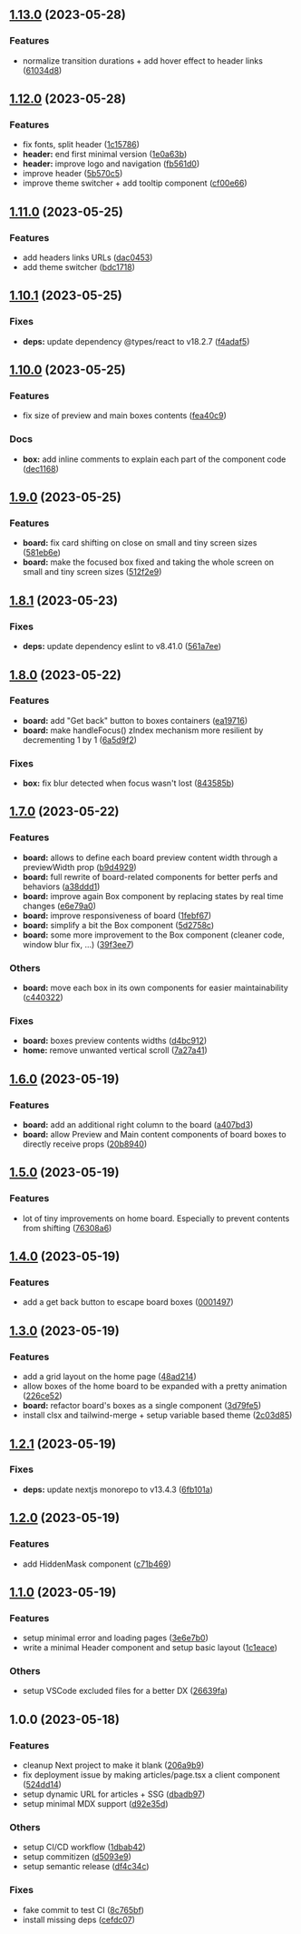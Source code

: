 ## [1.13.0](https://github.com/LilaRest/website/compare/v1.12.0...v1.13.0) (2023-05-28)

### Features

- normalize transition durations + add hover effect to header links ([61034d8](https://github.com/LilaRest/website/commit/61034d8bf00d82ff15b57bdedd64af5d44e19128))

## [1.12.0](https://github.com/LilaRest/website/compare/v1.11.0...v1.12.0) (2023-05-28)

### Features

- fix fonts, split header ([1c15786](https://github.com/LilaRest/website/commit/1c15786c05f8c87b888414ccb509fa7daa6a9023))
- **header:** end first minimal version ([1e0a63b](https://github.com/LilaRest/website/commit/1e0a63b65e168a629d9b8a59274f938a5824743e))
- **header:** improve logo and navigation ([fb561d0](https://github.com/LilaRest/website/commit/fb561d0e36143db85fbef6c585099d684ed1d42e))
- improve header ([5b570c5](https://github.com/LilaRest/website/commit/5b570c5d9df9784a23d334664c16d79b6ff6cae2))
- improve theme switcher + add tooltip component ([cf00e66](https://github.com/LilaRest/website/commit/cf00e66af80523146de3cc82ec8999ba01d0b1a6))

## [1.11.0](https://github.com/LilaRest/website/compare/v1.10.1...v1.11.0) (2023-05-25)

### Features

- add headers links URLs ([dac0453](https://github.com/LilaRest/website/commit/dac04534148cceca08c0d1228f54d0b0e80fa0fa))
- add theme switcher ([bdc1718](https://github.com/LilaRest/website/commit/bdc17183c9d8051d1316eac267ba0d431dde5f4a))

## [1.10.1](https://github.com/LilaRest/website/compare/v1.10.0...v1.10.1) (2023-05-25)

### Fixes

- **deps:** update dependency @types/react to v18.2.7 ([f4adaf5](https://github.com/LilaRest/website/commit/f4adaf5e6c721a51569e71a3b831cc0d139082d7))

## [1.10.0](https://github.com/LilaRest/website/compare/v1.9.0...v1.10.0) (2023-05-25)

### Features

- fix size of preview and main boxes contents ([fea40c9](https://github.com/LilaRest/website/commit/fea40c94f15979aede5b179cc5a8309c9f028ded))

### Docs

- **box:** add inline comments to explain each part of the component code ([dec1168](https://github.com/LilaRest/website/commit/dec11683fa4822a662a55cf37fcb3fc46b5d9203))

## [1.9.0](https://github.com/LilaRest/website/compare/v1.8.1...v1.9.0) (2023-05-25)

### Features

- **board:** fix card shifting on close on small and tiny screen sizes ([581eb6e](https://github.com/LilaRest/website/commit/581eb6e3a1f24b7be9523713eaea58329e9c27ed))
- **board:** make the focused box fixed and taking the whole screen on small and tiny screen sizes ([512f2e9](https://github.com/LilaRest/website/commit/512f2e9fb76d88d68b6ca5654cc7a96143bcc270))

## [1.8.1](https://github.com/LilaRest/website/compare/v1.8.0...v1.8.1) (2023-05-23)

### Fixes

- **deps:** update dependency eslint to v8.41.0 ([561a7ee](https://github.com/LilaRest/website/commit/561a7ee7ce40ed4f9be5c7a8edc4eeab40a24a96))

## [1.8.0](https://github.com/LilaRest/website/compare/v1.7.0...v1.8.0) (2023-05-22)

### Features

- **board:** add "Get back" button to boxes containers ([ea19716](https://github.com/LilaRest/website/commit/ea197167fae5658fa5c81fa54f706a7d74f4c79b))
- **board:** make handleFocus() zIndex mechanism more resilient by decrementing 1 by 1 ([6a5d9f2](https://github.com/LilaRest/website/commit/6a5d9f2a245a6d6198227653829b9a99378bbb34))

### Fixes

- **box:** fix blur detected when focus wasn't lost ([843585b](https://github.com/LilaRest/website/commit/843585b4d5f4441f61d56f1991086e3de34a63df))

## [1.7.0](https://github.com/LilaRest/website/compare/v1.6.0...v1.7.0) (2023-05-22)

### Features

- **board:** allows to define each board preview content width through a previewWidth prop ([b9d4929](https://github.com/LilaRest/website/commit/b9d4929d4ed50cd93065911266150be617a3d5c1))
- **board:** full rewrite of board-related components for better perfs and behaviors ([a38ddd1](https://github.com/LilaRest/website/commit/a38ddd1570412a20779eaf26a1f55627a98d6807))
- **board:** improve again Box component by replacing states by real time changes ([e6e79a0](https://github.com/LilaRest/website/commit/e6e79a04d13db4d8484be71a4514065ca8c762b3))
- **board:** improve responsiveness of board ([1febf67](https://github.com/LilaRest/website/commit/1febf6702e4d38c25e10546bbed5904b5281e792))
- **board:** simplify a bit the Box component ([5d2758c](https://github.com/LilaRest/website/commit/5d2758cd25ac3ab14518eaf2e01970c22761c7c9))
- **board:** some more improvement to the Box component (cleaner code, window blur fix, ...) ([39f3ee7](https://github.com/LilaRest/website/commit/39f3ee7d21b0aa597222ce385eb15a02494beb08))

### Others

- **board:** move each box in its own components for easier maintainability ([c440322](https://github.com/LilaRest/website/commit/c440322f69debbae1ae1cdda476c6709f61d4a5e))

### Fixes

- **board:** boxes preview contents widths ([d4bc912](https://github.com/LilaRest/website/commit/d4bc91256af4dfc9c5fd1559a363d51c90d329ee))
- **home:** remove unwanted vertical scroll ([7a27a41](https://github.com/LilaRest/website/commit/7a27a41c0be0d42c5646d1f6517aab747c7bf203))

## [1.6.0](https://github.com/LilaRest/website/compare/v1.5.0...v1.6.0) (2023-05-19)

### Features

- **board:** add an additional right column to the board ([a407bd3](https://github.com/LilaRest/website/commit/a407bd3296f4f56138ce551d4289c414b2215c05))
- **board:** allow Preview and Main content components of board boxes to directly receive props ([20b8940](https://github.com/LilaRest/website/commit/20b8940dc8ef35d6dce665aa522690a3dc3ef144))

## [1.5.0](https://github.com/LilaRest/website/compare/v1.4.0...v1.5.0) (2023-05-19)

### Features

- lot of tiny improvements on home board. Especially to prevent contents from shifting ([76308a6](https://github.com/LilaRest/website/commit/76308a636c3932a9f76e8f4e3a7dd5b263b432d3))

## [1.4.0](https://github.com/LilaRest/website/compare/v1.3.0...v1.4.0) (2023-05-19)

### Features

- add a get back button to escape board boxes ([0001497](https://github.com/LilaRest/website/commit/00014976371340a06221452b5a69e5b41306ad72))

## [1.3.0](https://github.com/LilaRest/website/compare/v1.2.1...v1.3.0) (2023-05-19)

### Features

- add a grid layout on the home page ([48ad214](https://github.com/LilaRest/website/commit/48ad2148ca24e209a80a0cb9f12b06366fb8b3e2))
- allow boxes of the home board to be expanded with a pretty animation ([226ce52](https://github.com/LilaRest/website/commit/226ce5248acbe7fd31be388af6f010cb9d21e653))
- **board:** refactor board's boxes as a single component ([3d79fe5](https://github.com/LilaRest/website/commit/3d79fe5f08e575b5544e953740d519743afa9f6b))
- install clsx and tailwind-merge + setup variable based theme ([2c03d85](https://github.com/LilaRest/website/commit/2c03d8529cf0b7713df8ecaf9e6acec403728fee))

## [1.2.1](https://github.com/LilaRest/website/compare/v1.2.0...v1.2.1) (2023-05-19)

### Fixes

- **deps:** update nextjs monorepo to v13.4.3 ([6fb101a](https://github.com/LilaRest/website/commit/6fb101a77ac6609c58f895e184cbbcf11065df67))

## [1.2.0](https://github.com/LilaRest/website/compare/v1.1.0...v1.2.0) (2023-05-19)

### Features

- add HiddenMask component ([c71b469](https://github.com/LilaRest/website/commit/c71b4690bba6b14608f77331e66a987a232eaf2a))

## [1.1.0](https://github.com/LilaRest/website/compare/v1.0.0...v1.1.0) (2023-05-19)

### Features

- setup minimal error and loading pages ([3e6e7b0](https://github.com/LilaRest/website/commit/3e6e7b0ca12c5bc039683b049185583c10cb87f3))
- write a minimal Header component and setup basic layout ([1c1eace](https://github.com/LilaRest/website/commit/1c1eace058621eb8a9099d6cd467bb52d335839c))

### Others

- setup VSCode excluded files for a better DX ([26639fa](https://github.com/LilaRest/website/commit/26639faaf16a5d55ea6501ca31cfdd3fed5d14ac))

## 1.0.0 (2023-05-18)

### Features

- cleanup Next project to make it blank ([206a9b9](https://github.com/LilaRest/website/commit/206a9b94e393738dd3a7644c9dbc823f73016cd2))
- fix deployment issue by making articles/page.tsx a client component ([524dd14](https://github.com/LilaRest/website/commit/524dd14e4aae320d8dab1a4850990a5e24242fb3))
- setup dynamic URL for articles + SSG ([dbadb97](https://github.com/LilaRest/website/commit/dbadb97dd3008ea41b2459e5bb82eff914116344))
- setup minimal MDX support ([d92e35d](https://github.com/LilaRest/website/commit/d92e35de826d7b477da4fb34a3a9ba17a68185b2))

### Others

- setup CI/CD workflow ([1dbab42](https://github.com/LilaRest/website/commit/1dbab4266a263608e50616ab198b3a3a58951698))
- setup commitizen ([d5093e9](https://github.com/LilaRest/website/commit/d5093e90decc37669d784a51ac2478b578cacc3b))
- setup semantic release ([df4c34c](https://github.com/LilaRest/website/commit/df4c34c031c090b4c6f3aa23d0c6747977bc4969))

### Fixes

- fake commit to test CI ([8c765bf](https://github.com/LilaRest/website/commit/8c765bfaa715ad08176c491d57ce22fbc2cc2add))
- install missing deps ([cefdc07](https://github.com/LilaRest/website/commit/cefdc07853e3d9cd72e8f4edf81cf03799f2c2a1))
